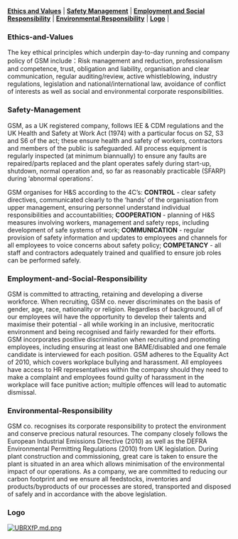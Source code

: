 **[Ethics and Values](#ethics-and-ealues)** |
**[Safety Management](#safety-management)** |
**[Employment and Social Responsibility](#employment-and-social-responsibility)** |
**[Environmental Responsibility](#environmental-responsibility)** |
**[Logo](#logo)** |

### Ethics-and-Values
The key ethical principles which underpin day-to-day running and company policy of GSM include：Risk management and reduction, professionalism and competence, trust, obligation and liability, organisation and clear communication, regular auditing/review, active whistleblowing, industry regulations, legislation and national/international law, avoidance of conflict of interests as well as social and environmental corporate responsibilities.

### Safety-Management
GSM, as a UK registered company, follows IEE & CDM regulations and the UK Health and Safety at Work Act (1974) with a particular focus on S2, S3 and S6 of the act; these ensure health and safety of workers, contractors and members of the public is safeguarded. All process equipment is regularly inspected (at minimum biannually) to ensure any faults are repaired/parts replaced and the plant operates safely during start-up, shutdown, normal operation and, so far as reasonably practicable (SFARP) during ‘abnormal operations’.

GSM organises for H&S according to the 4C’s: **CONTROL** - clear safety directives, communicated clearly to the ‘hands’ of the organisation from upper management, ensuring personnel understand individual responsibilities and accountabilities; **COOPERATION** - planning of H&S measures involving workers, management and safety reps, including development of safe systems of work; **COMMUNICATION** - regular provision of safety information and updates to employees and channels for all employees to voice concerns about safety policy; **COMPETANCY** - all staff and contractors adequately trained and qualified to ensure job roles can be performed safely.

### Employment-and-Social-Responsibility
GSM is committed to attracting, retaining and developing a diverse workforce. When recruiting, GSM co. never discriminates on the basis of gender, age, race, nationality or religion. Regardless of background, all of our employees will have the opportunity to develop their talents and maximise their potential - all while working in an inclusive, meritocratic environment and being recognised and fairly rewarded for their efforts. GSM incorporates positive discrimination when recruiting and promoting employees, including ensuring at least one BAME/disabled and one female candidate is interviewed for each position. GSM adheres to the Equality Act of 2010, which covers workplace bullying and harassment. All employees have access to HR representatives within the company should they need to make a complaint and employees found guilty of harassment in the
workplace will face punitive action; multiple offences will lead to automatic dismissal.

### Environmental-Responsibility
GSM co. recognises its corporate responsibility to protect the environment and conserve precious natural resources. The company closely follows the European Industrial Emissions Directive (2010) as well as the DEFRA Environmental Permitting Regulations (2010) from UK legislation. During plant construction and commissioning, great care is taken to ensure the plant is situated in an area which allows minimisation of the environmental impact of our operations. As a company, we are committed to reducing our carbon footprint and we ensure all feedstocks, inventories and products/byproducts of our processes are stored, transported and disposed of safely and in accordance with the above legislation.

### Logo
[![UBRXfP.md.png](https://s1.ax1x.com/2020/07/16/UBRXfP.md.png)](https://imgchr.com/i/UBRXfP)
